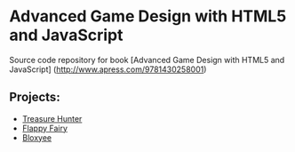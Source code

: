 # Advanced Game Design with HTML5 and JavaScript

Source code repository for book [Advanced Game Design with HTML5 and JavaScript]
(http://www.apress.com/9781430258001)

## Projects:

- [Treasure Hunter](https://petrischakmaxim.github.io/advanced-game-design-with-htm5-and-javascript/projects/treasureHunter)
- [Flappy Fairy](https://petrischakmaxim.github.io/advanced-game-design-with-htm5-and-javascript/projects/flappyFairy)
- [Bloxyee](https://petrischakmaxim.github.io/advanced-game-design-with-htm5-and-javascript/projects/bloxyee)

